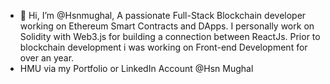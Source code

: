 - 👋 Hi, I’m @Hsnmughal, A passionate Full-Stack Blockchain developer working on Ethereum Smart Contracts and DApps. I personally work on Solidity with Web3.js for building a connection between ReactJs. Prior to blockchain development i was working on Front-end Development for over an year.
- HMU via my Portfolio or LinkedIn Account @Hsn Mughal
